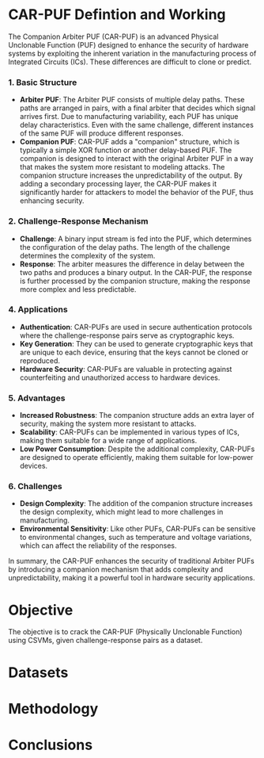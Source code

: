 # CAR-PUF Defintion and Working
The Companion Arbiter PUF (CAR-PUF) is an advanced Physical Unclonable Function (PUF) designed to enhance the security of hardware systems by exploiting the inherent variation in the manufacturing process of Integrated Circuits (ICs). These differences are difficult to clone or predict.

### 1. **Basic Structure**
   - **Arbiter PUF**: The Arbiter PUF consists of multiple delay paths. These paths are arranged in pairs, with a final arbiter that decides which signal arrives first. Due to manufacturing variability, each PUF has unique delay characteristics. Even with the same challenge, different instances of the same PUF will produce different responses.
   - **Companion PUF**: CAR-PUF adds a "companion" structure, which is typically a simple XOR function or another delay-based PUF. The companion is designed to interact with the original Arbiter PUF in a way that makes the system more resistant to modeling attacks. The companion structure increases the unpredictability of the output. By adding a secondary processing layer, the CAR-PUF makes it significantly harder for attackers to model the behavior of the PUF, thus enhancing security.


### 2. **Challenge-Response Mechanism**
   - **Challenge**: A binary input stream is fed into the PUF, which determines the configuration of the delay paths. The length of the challenge determines the complexity of the system.
   - **Response**: The arbiter measures the difference in delay between the two paths and produces a binary output. In the CAR-PUF, the response is further processed by the companion structure, making the response more complex and less predictable.


### 4. **Applications**
   - **Authentication**: CAR-PUFs are used in secure authentication protocols where the challenge-response pairs serve as cryptographic keys.
   - **Key Generation**: They can be used to generate cryptographic keys that are unique to each device, ensuring that the keys cannot be cloned or reproduced.
   - **Hardware Security**: CAR-PUFs are valuable in protecting against counterfeiting and unauthorized access to hardware devices.

### 5. **Advantages**
   - **Increased Robustness**: The companion structure adds an extra layer of security, making the system more resistant to attacks.
   - **Scalability**: CAR-PUFs can be implemented in various types of ICs, making them suitable for a wide range of applications.
   - **Low Power Consumption**: Despite the additional complexity, CAR-PUFs are designed to operate efficiently, making them suitable for low-power devices.

### 6. **Challenges**
   - **Design Complexity**: The addition of the companion structure increases the design complexity, which might lead to more challenges in manufacturing.
   - **Environmental Sensitivity**: Like other PUFs, CAR-PUFs can be sensitive to environmental changes, such as temperature and voltage variations, which can affect the reliability of the responses.

In summary, the CAR-PUF enhances the security of traditional Arbiter PUFs by introducing a companion mechanism that adds complexity and unpredictability, making it a powerful tool in hardware security applications.

# Objective
The objective is to crack the CAR-PUF (Physically Unclonable Function) using CSVMs, given challenge-response pairs as a dataset. 

# Datasets

# Methodology

# Conclusions

